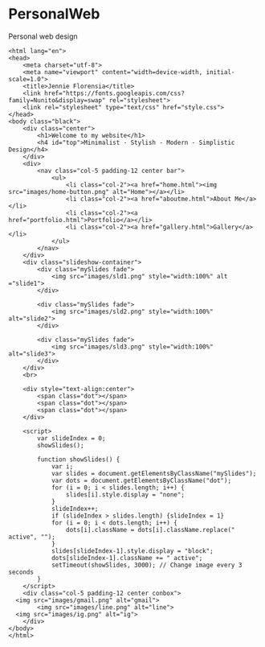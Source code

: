 # PersonalWeb
Personal web design
<!DOCTYPE html>
	<html lang="en">
	<head>
		<meta charset="utf-8">
		<meta name="viewport" content="width=device-width, initial-scale=1.0">
		<title>Jennie Florensia</title>
		<link href="https://fonts.googleapis.com/css?family=Nunito&display=swap" rel="stylesheet">
		<link rel="stylesheet" type="text/css" href="style.css">
	</head>
	<body class="black">
		<div class="center">
			<h1>Welcome to my website</h1>
			<h4 id="top">Minimalist - Stylish - Modern - Simplistic Design</h4>
		</div>
		<div>
			<nav class="col-5 padding-12 center bar">
				<ul>
					<li class="col-2"><a href="home.html"><img src="images/home-button.png" alt="Home"></a></li>
					<li class="col-2"><a href="aboutme.html">About Me</a></li>
					<li class="col-2"><a href="portfolio.html">Portfolio</a></li>
					<li class="col-2"><a href="gallery.html">Gallery</a></li>
				</ul>
			</nav>
		</div>
		<div class="slideshow-container">
			<div class="mySlides fade">
  				<img src="images/sld1.png" style="width:100%" alt ="slide1">
  			</div>

			<div class="mySlides fade">
  				<img src="images/sld2.png" style="width:100%" alt="slide2">
			</div>

			<div class="mySlides fade">
  				<img src="images/sld3.png" style="width:100%" alt="slide3">
			</div>
		</div>
		<br>

		<div style="text-align:center">
  			<span class="dot"></span> 
  			<span class="dot"></span> 
  			<span class="dot"></span> 
		</div>

		<script>
			var slideIndex = 0;
			showSlides();

			function showSlides() {
  				var i;
  				var slides = document.getElementsByClassName("mySlides");
  				var dots = document.getElementsByClassName("dot");
  				for (i = 0; i < slides.length; i++) {
    				slides[i].style.display = "none";  
  				}
  				slideIndex++;
  				if (slideIndex > slides.length) {slideIndex = 1}    
  				for (i = 0; i < dots.length; i++) {
    				dots[i].className = dots[i].className.replace(" active", "");
  				}
  				slides[slideIndex-1].style.display = "block";  
 				dots[slideIndex-1].className += " active";
  				setTimeout(showSlides, 3000); // Change image every 3 seconds
			}
		</script>
		<div class="col-5 padding-12 center conbox">
      <img src="images/gmail.png" alt="gmail">
			<img src="images/line.png" alt="line">
      <img src="images/ig.png" alt="ig">
		</div>
	</body>
	</html>
